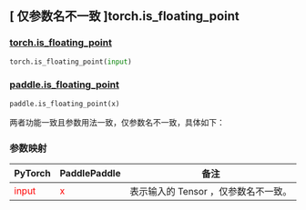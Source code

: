 ## [ 仅参数名不一致 ]torch.is_floating_point

### [torch.is_floating_point](https://pytorch.org/docs/stable/generated/torch.is_floating_point.html?highlight=is_floating_point#torch.is_floating_point)

```python
torch.is_floating_point(input)
```

### [paddle.is_floating_point](https://www.paddlepaddle.org.cn/documentation/docs/zh/develop/api/paddle/is_floating_point_cn.html#is-floating-point)

```python
paddle.is_floating_point(x)
```

两者功能一致且参数用法一致，仅参数名不一致，具体如下：
### 参数映射

| PyTorch       | PaddlePaddle | 备注                                                   |
| ------------- | ------------ | ------------------------------------------------------ |
| <font color='red'> input </font> | <font color='red'> x </font> | 表示输入的 Tensor ，仅参数名不一致。  |
